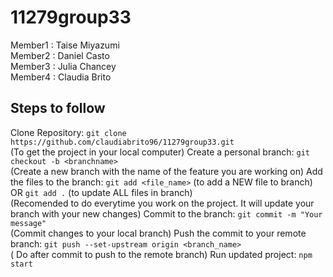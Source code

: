 # 11279group33

Member1 : Taise Miyazumi <br />
Member2 : Daniel Casto <br />
Member3 : Julia Chancey <br />
Member4 : Claudia Brito <br />

## Steps to follow
Clone Repository: `git clone https://github.com/claudiabrito96/11279group33.git` <br /> (To get the project in your local computer)
Create a personal branch: `git checkout -b <branchname>` <br /> (Create a new branch with the name of the feature you are working on)
Add the files to the branch: `git add <file_name>` (to add a NEW file to branch) OR `git add .` (to update ALL files in branch) <br /> (Recomended to do everytime you work on the project. It will update your branch with your new changes)
Commit to the branch: `git commit -m "Your message"` <br /> (Commit changes to your local branch)
Push the commit to your remote branch: `git push --set-upstream origin <branch_name>` <br /> ( Do after commit to push to the remote branch)
Run updated project: `npm start` 
